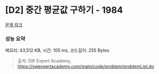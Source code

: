 # [D2] 중간 평균값 구하기 - 1984 

[문제 링크](https://swexpertacademy.com/main/code/problem/problemDetail.do?contestProbId=AV5Pw_-KAdcDFAUq) 

### 성능 요약

메모리: 43,512 KB, 시간: 105 ms, 코드길이: 255 Bytes



> 출처: SW Expert Academy, https://swexpertacademy.com/main/code/problem/problemList.do